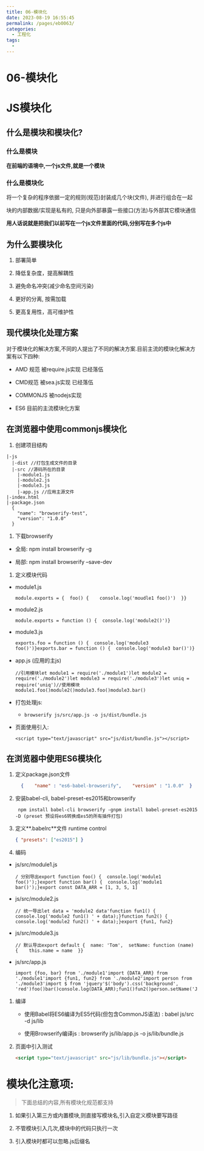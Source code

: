 ```yaml
---
title: 06-模块化
date: 2023-08-19 16:55:45
permalink: /pages/eb0063/
categories:
  - 工程化
tags:
  - 
---
```

# 06-模块化

# JS模块化

## 什么是模块和模块化?

### 什么是模块

**在前端的语境中,一个js文件,就是一个模块**

### 什么是模块化

将一个复杂的程序依据一定的规则(规范)封装成几个块(文件), 并进行组合在一起

块的内部数据/实现是私有的, 只是向外部暴露一些接口(方法)与外部其它模块通信

**用人话说就是把我们以前写在一个js文件里面的代码,分别写在多个js中**

## 为什么要模块化

1. 部署简单

2. 降低复杂度，提高解耦性

3. 避免命名冲突(减少命名空间污染)

4. 更好的分离, 按需加载

5. 更高复用性，高可维护性

## 现代模块化处理方案

对于模块化的解决方案,不同的人提出了不同的解决方案.目前主流的模块化解决方案有以下四种:

- AMD 规范 被require.js实现 已经落伍

- CMD规范 被sea.js实现 已经落伍

- COMMONJS 被nodejs实现

- ES6 目前的主流模块化方案

## 在浏览器中使用commonjs模块化

1. 创建项目结构

```Plain Text
|-js
  |-dist //打包生成文件的目录
  |-src //源码所在的目录
    |-module1.js
    |-module2.js
    |-module3.js
    |-app.js //应用主源文件
|-index.html
|-package.json
  {
    "name": "browserify-test",
    "version": "1.0.0"
  }
```

1. 下载browserify

- 全局: npm install browserify -g

- 局部: npm install browserify –save-dev

1. 定义模块代码

- module1.js

    ```Plain Text
    module.exports = {  foo() {    console.log('moudle1 foo()')  }}
    ```

- module2.js

    ```Plain Text
    module.exports = function () {  console.log('module2()')}
    ```

- module3.js

    ```Plain Text
    exports.foo = function () {  console.log('module3 foo()')}exports.bar = function () {  console.log('module3 bar()')}
    ```

- app.js (应用的主js)

    ```Plain Text
    //引用模块let module1 = require('./module1')let module2 = require('./module2')let module3 = require('./module3')let uniq = require('uniq')//使用模块module1.foo()module2()module3.foo()module3.bar()
    ```

- 打包处理js:

    - `browserify js/src/app.js -o js/dist/bundle.js`

- 页面使用引入:

    ```Plain Text
    <script type="text/javascript" src="js/dist/bundle.js"></script>
    ```

## 在浏览器中使用ES6模块化

1. 定义package.json文件

    ```JSON
      {    "name" : "es6-babel-browserify",    "version" : "1.0.0"  }
    ```

1. 安装babel-cli, babel-preset-es2015和browserify

    ```Plain Text
     npm install babel-cli browserify -gnpm install babel-preset-es2015 -D (preset 预设将es6转换成es5的所有插件打包)
    ```

1. 定义**.babelrc**文件 runtime control

    ```JSON
    { "presets": ["es2015"] }
    ```

1. 编码

- js/src/module1.js

    ```Plain Text
    / 分别导出export function foo() {  console.log('module1 foo()');}export function bar() {  console.log('module1 bar()');}export const DATA_ARR = [1, 3, 5, 1]
    ```

- js/src/module2.js

    ```Plain Text
    // 统一导出let data = 'module2 data'function fun1() {  console.log('module2 fun1() ' + data);}function fun2() {  console.log('module2 fun2() ' + data);}export {fun1, fun2}
    ```

- js/src/module3.js

    ```Plain Text
    // 默认导出export default {  name: 'Tom',  setName: function (name) {    this.name = name  }}
    ```

- js/src/app.js

    ```Plain Text
    import {foo, bar} from './module1'import {DATA_ARR} from './module1'import {fun1, fun2} from './module2'import person from './module3'import $ from 'jquery'$('body').css('background', 'red')foo()bar()console.log(DATA_ARR);fun1()fun2()person.setName('JACK')console.log(person.name);
    ```

1. 编译

    - 使用Babel将ES6编译为ES5代码(但包含CommonJS语法) : babel js/src -d js/lib

    - 使用Browserify编译js : browserify js/lib/app.js -o js/lib/bundle.js

1. 页面中引入测试

    ```HTML
    <script type="text/javascript" src="js/lib/bundle.js"></script>
    ```

# 模块化注意项:

> 下面总结的内容,所有模块化规范都支持

1. 如果引入第三方或内置模块,则直接写模块名,引入自定义模块要写路径

2. 不管模块引入几次,模块中的代码只执行一次

3. 引入模块时都可以忽略.js后缀名

